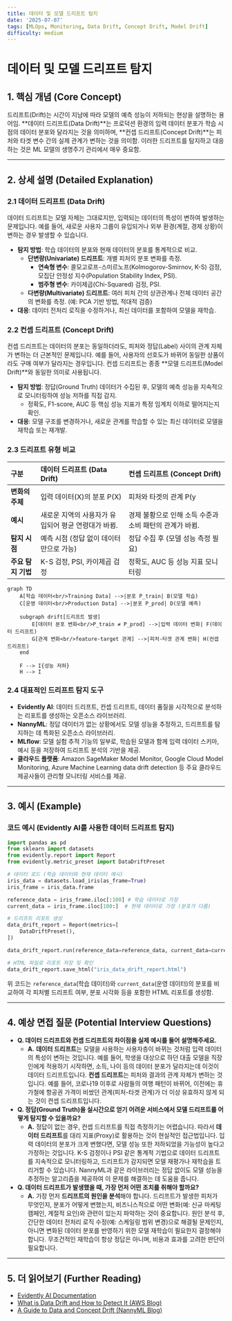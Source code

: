 ```yaml
---
title: 데이터 및 모델 드리프트 탐지
date: '2025-07-07'
tags: [MLOps, Monitoring, Data Drift, Concept Drift, Model Drift]
difficulty: medium
---
```


# 데이터 및 모델 드리프트 탐지

## 1. 핵심 개념 (Core Concept)

드리프트(Drift)는 시간이 지남에 따라 모델의 예측 성능이 저하되는 현상을 설명하는 용어임. \*\*데이터 드리프트(Data Drift)\*\*는 프로덕션 환경의 입력 데이터 분포가 학습 시점의 데이터 분포와 달라지는 것을 의미하며, \*\*컨셉 드리프트(Concept Drift)\*\*는 피처와 타겟 변수 간의 실제 관계가 변하는 것을 의미함. 이러한 드리프트를 탐지하고 대응하는 것은 ML 모델의 생명주기 관리에서 매우 중요함.

______________________________________________________________________

## 2. 상세 설명 (Detailed Explanation)

### 2.1 데이터 드리프트 (Data Drift)

데이터 드리프트는 모델 자체는 그대로지만, 입력되는 데이터의 특성이 변하여 발생하는 문제입니다. 예를 들어, 새로운 사용자 그룹이 유입되거나 외부 환경(계절, 경제 상황)이 변하는 경우 발생할 수 있습니다.

- **탐지 방법**: 학습 데이터의 분포와 현재 데이터의 분포를 통계적으로 비교.
  - **단변량(Univariate) 드리프트**: 개별 피처의 분포 변화를 측정.
    - **연속형 변수**: 콜모고로프-스미르노프(Kolmogorov-Smirnov, K-S) 검정, 모집단 안정성 지수(Population Stability Index, PSI).
    - **범주형 변수**: 카이제곱(Chi-Squared) 검정, PSI.
  - **다변량(Multivariate) 드리프트**: 여러 피처 간의 상관관계나 전체 데이터 공간의 변화를 측정. (예: PCA 기반 방법, 적대적 검증)
- **대응**: 데이터 전처리 로직을 수정하거나, 최신 데이터를 포함하여 모델을 재학습.

### 2.2 컨셉 드리프트 (Concept Drift)

컨셉 드리프트는 데이터의 분포는 동일하더라도, 피처와 정답(Label) 사이의 관계 자체가 변하는 더 근본적인 문제입니다. 예를 들어, 사용자의 선호도가 바뀌어 동일한 상품이라도 구매 여부가 달라지는 경우입니다. 컨셉 드리프트는 종종 \*\*모델 드리프트(Model Drift)\*\*와 동일한 의미로 사용됩니다.

- **탐지 방법**: 정답(Ground Truth) 데이터가 수집된 후, 모델의 예측 성능을 지속적으로 모니터링하여 성능 저하를 직접 감지.
  - 정확도, F1-score, AUC 등 핵심 성능 지표가 특정 임계치 이하로 떨어지는지 확인.
- **대응**: 모델 구조를 변경하거나, 새로운 관계를 학습할 수 있는 최신 데이터로 모델을 재학습 또는 재개발.

### 2.3 드리프트 유형 비교

| 구분               | 데이터 드리프트 (Data Drift)                        | 컨셉 드리프트 (Concept Drift)                           |
| :----------------- | :-------------------------------------------------- | :------------------------------------------------------ |
| **변화의 주체**    | 입력 데이터(X)의 분포 P(X)                          | 피처와 타겟의 관계 P(y                                  |
| **예시**           | 새로운 지역의 사용자가 유입되어 평균 연령대가 바뀜. | 경제 불황으로 인해 소득 수준과 소비 패턴의 관계가 바뀜. |
| **탐지 시점**      | 예측 시점 (정답 없이 데이터만으로 가능)             | 정답 수집 후 (모델 성능 측정 필요)                      |
| **주요 탐지 기법** | K-S 검정, PSI, 카이제곱 검정                        | 정확도, AUC 등 성능 지표 모니터링                       |

```mermaid
graph TD
    A[학습 데이터<br/>Training Data] -->|분포 P_train| B(모델 학습)
    C[운영 데이터<br/>Production Data] -->|분포 P_prod| D(모델 예측)

    subgraph drift[드리프트 발생]
        E[데이터 분포 변화<br/>P_train ≠ P_prod] -->|입력 데이터 변화| F(데이터 드리프트)
        G[관계 변화<br/>feature-target 관계] -->|피처-타겟 관계 변화| H(컨셉 드리프트)
    end

    F --> I{성능 저하}
    H --> I
```

### 2.4 대표적인 드리프트 탐지 도구

- **Evidently AI**: 데이터 드리프트, 컨셉 드리프트, 데이터 품질을 시각적으로 분석하는 리포트를 생성하는 오픈소스 라이브러리.
- **NannyML**: 정답 데이터가 없는 상황에서도 모델 성능을 추정하고, 드리프트를 탐지하는 데 특화된 오픈소스 라이브러리.
- **MLflow**: 모델 실험 추적 기능의 일부로, 학습된 모델과 함께 입력 데이터 스키마, 예시 등을 저장하여 드리프트 분석의 기반을 제공.
- **클라우드 플랫폼**: Amazon SageMaker Model Monitor, Google Cloud Model Monitoring, Azure Machine Learning data drift detection 등 주요 클라우드 제공사들이 관리형 모니터링 서비스를 제공.

______________________________________________________________________

## 3. 예시 (Example)

### 코드 예시 (Evidently AI를 사용한 데이터 드리프트 탐지)

```python
import pandas as pd
from sklearn import datasets
from evidently.report import Report
from evidently.metric_preset import DataDriftPreset

# 데이터 로드 (학습 데이터와 현재 데이터 예시)
iris_data = datasets.load_iris(as_frame=True)
iris_frame = iris_data.frame

reference_data = iris_frame.iloc[:100] # 학습 데이터로 가정
current_data = iris_frame.iloc[100:]  # 현재 데이터로 가정 (분포가 다름)

# 드리프트 리포트 생성
data_drift_report = Report(metrics=[
    DataDriftPreset(),
])

data_drift_report.run(reference_data=reference_data, current_data=current_data)

# HTML 파일로 리포트 저장 및 확인
data_drift_report.save_html("iris_data_drift_report.html")
```

위 코드는 `reference_data`(학습 데이터)와 `current_data`(운영 데이터)의 분포를 비교하여 각 피처별 드리프트 여부, 분포 시각화 등을 포함한 HTML 리포트를 생성함.

______________________________________________________________________

## 4. 예상 면접 질문 (Potential Interview Questions)

- **Q. 데이터 드리프트와 컨셉 드리프트의 차이점을 실제 예시를 들어 설명해주세요.**
  - **A.** **데이터 드리프트**는 모델을 사용하는 사용자층이 바뀌는 것처럼 입력 데이터의 특성이 변하는 것입니다. 예를 들어, 학생을 대상으로 하던 대출 모델을 직장인에게 적용하기 시작하면, 소득, 나이 등의 데이터 분포가 달라지는데 이것이 데이터 드리프트입니다. **컨셉 드리프트**는 피처와 결과의 관계 자체가 변하는 것입니다. 예를 들어, 코로나19 이후로 사람들의 여행 패턴이 바뀌어, 이전에는 휴가철에 항공권 가격이 비쌌던 관계(피처-타겟 관계)가 더 이상 유효하지 않게 되는 것이 컨셉 드리프트입니다.
- **Q. 정답(Ground Truth)을 실시간으로 얻기 어려운 서비스에서 모델 드리프트를 어떻게 탐지할 수 있을까요?**
  - **A.** 정답이 없는 경우, 컨셉 드리프트를 직접 측정하기는 어렵습니다. 따라서 **데이터 드리프트**를 대리 지표(Proxy)로 활용하는 것이 현실적인 접근법입니다. 입력 데이터의 분포가 크게 변했다면, 모델 성능 또한 저하되었을 가능성이 높다고 가정하는 것입니다. K-S 검정이나 PSI 같은 통계적 기법으로 데이터 드리프트를 지속적으로 모니터링하고, 드리프트가 감지되면 모델 재평가나 재학습을 트리거할 수 있습니다. NannyML과 같은 라이브러리는 정답 없이도 모델 성능을 추정하는 알고리즘을 제공하여 이 문제를 해결하는 데 도움을 줍니다.
- **Q. 데이터 드리프트가 발생했을 때, 가장 먼저 어떤 조치를 취해야 할까요?**
  - **A.** 가장 먼저 **드리프트의 원인을 분석**해야 합니다. 드리프트가 발생한 피처가 무엇인지, 분포가 어떻게 변했는지, 비즈니스적으로 어떤 변화(예: 신규 마케팅 캠페인, 계절적 요인)와 관련이 있는지 파악하는 것이 중요합니다. 원인 분석 후, 간단한 데이터 전처리 로직 수정(예: 스케일링 범위 변경)으로 해결될 문제인지, 아니면 변화된 데이터 분포를 반영하기 위한 모델 재학습이 필요한지 결정해야 합니다. 무조건적인 재학습이 항상 정답은 아니며, 비용과 효과를 고려한 판단이 필요합니다.

______________________________________________________________________

## 5. 더 읽어보기 (Further Reading)

- [Evidently AI Documentation](https://docs.evidentlyai.com/)
- [What is Data Drift and How to Detect It (AWS Blog)](https://aws.amazon.com/what-is/data-drift/)
- [A Guide to Data and Concept Drift (NannyML Blog)](https://nannyml.com/blog/a-guide-to-data-and-concept-drift)
